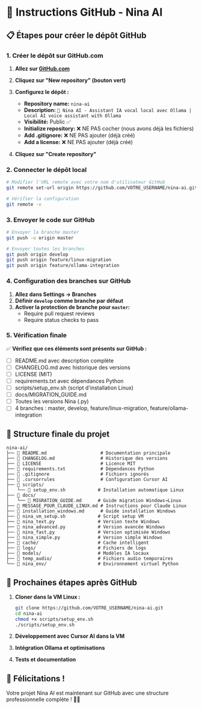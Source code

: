 # 🚀 Instructions GitHub - Nina AI

## 📋 Étapes pour créer le dépôt GitHub

### 1. Créer le dépôt sur GitHub.com

1. **Allez sur [GitHub.com](https://github.com)**
2. **Cliquez sur "New repository" (bouton vert)**
3. **Configurez le dépôt :**
   - **Repository name:** `nina-ai`
   - **Description:** `🤖 Nina AI - Assistant IA vocal local avec Ollama | Local AI voice assistant with Ollama`
   - **Visibilité:** Public ✅
   - **Initialize repository:** ❌ NE PAS cocher (nous avons déjà les fichiers)
   - **Add .gitignore:** ❌ NE PAS ajouter (déjà créé)
   - **Add a license:** ❌ NE PAS ajouter (déjà créé)

4. **Cliquez sur "Create repository"**

### 2. Connecter le dépôt local

```bash
# Modifier l'URL remote avec votre nom d'utilisateur GitHub
git remote set-url origin https://github.com/VOTRE_USERNAME/nina-ai.git

# Vérifier la configuration
git remote -v
```

### 3. Envoyer le code sur GitHub

```bash
# Envoyer la branche master
git push -u origin master

# Envoyer toutes les branches
git push origin develop
git push origin feature/linux-migration
git push origin feature/ollama-integration
```

### 4. Configuration des branches sur GitHub

1. **Allez dans Settings → Branches**
2. **Définir `develop` comme branche par défaut**
3. **Activer la protection de branche pour `master`:**
   - Require pull request reviews
   - Require status checks to pass

### 5. Vérification finale

✅ **Vérifiez que ces éléments sont présents sur GitHub :**
- [ ] README.md avec description complète
- [ ] CHANGELOG.md avec historique des versions
- [ ] LICENSE (MIT)
- [ ] requirements.txt avec dépendances Python
- [ ] scripts/setup_env.sh (script d'installation Linux)
- [ ] docs/MIGRATION_GUIDE.md
- [ ] Toutes les versions Nina (.py)
- [ ] 4 branches : master, develop, feature/linux-migration, feature/ollama-integration

## 🎯 Structure finale du projet

```
nina-ai/
├── 📄 README.md                    # Documentation principale
├── 📄 CHANGELOG.md                 # Historique des versions
├── 📄 LICENSE                      # Licence MIT
├── 📄 requirements.txt             # Dépendances Python
├── 📄 .gitignore                   # Fichiers ignorés
├── 📄 .cursorrules                 # Configuration Cursor AI
├── 📁 scripts/
│   └── 📄 setup_env.sh            # Installation automatique Linux
├── 📁 docs/
│   └── 📄 MIGRATION_GUIDE.md      # Guide migration Windows→Linux
├── 📄 MESSAGE_POUR_CLAUDE_LINUX.md # Instructions pour Claude Linux
├── 📄 installation_windows.md      # Guide installation Windows
├── 📄 nina_vm_setup.sh            # Script setup VM
├── 📄 nina_text.py                # Version texte Windows
├── 📄 nina_advanced.py            # Version avancée Windows
├── 📄 nina_fast.py                # Version optimisée Windows
├── 📄 nina_simple.py              # Version simple Windows
├── 📁 cache/                      # Cache intelligent
├── 📁 logs/                       # Fichiers de logs
├── 📁 models/                     # Modèles IA locaux
├── 📁 temp_audio/                 # Fichiers audio temporaires
└── 📁 nina_env/                   # Environnement virtuel Python
```

## 🌟 Prochaines étapes après GitHub

1. **Cloner dans la VM Linux :**
   ```bash
   git clone https://github.com/VOTRE_USERNAME/nina-ai.git
   cd nina-ai
   chmod +x scripts/setup_env.sh
   ./scripts/setup_env.sh
   ```

2. **Développement avec Cursor AI dans la VM**
3. **Intégration Ollama et optimisations**
4. **Tests et documentation**

## 🎉 Félicitations !

Votre projet Nina AI est maintenant sur GitHub avec une structure professionnelle complète ! 🚀✨ 